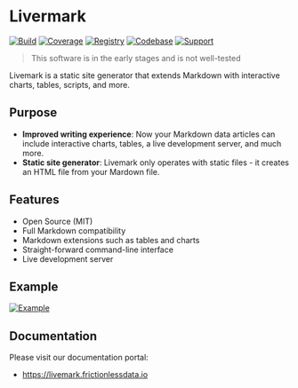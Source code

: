 # Livermark

[![Build](https://img.shields.io/github/workflow/status/frictionlessdata/livemark/general/main)](https://github.com/frictionlessdata/livemark/actions)
[![Coverage](https://img.shields.io/codecov/c/github/frictionlessdata/livemark/main)](https://codecov.io/gh/frictionlessdata/livemark)
[![Registry](https://img.shields.io/pypi/v/livemark.svg)](https://pypi.python.org/pypi/livemark)
[![Codebase](https://img.shields.io/badge/codebase-github-brightgreen)](https://github.com/frictionlessdata/livemark)
[![Support](https://img.shields.io/badge/support-discord-brightgreen)](https://discordapp.com/invite/Sewv6av)

> This software is in the early stages and is not well-tested

Livemark is a static site generator that extends Markdown with interactive charts, tables, scripts, and more.

## Purpose

- **Improved writing experience**: Now your Markdown data articles can include interactive charts, tables, a live development server, and much more.
- **Static site generator**: Livemark only operates with static files - it creates an HTML file from your Mardown file.

## Features

- Open Source (MIT)
- Full Markdown compatibility
- Markdown extensions such as tables and charts
- Straight-forward command-line interface
- Live development server

## Example

[![Example](data/example.png)](https://livemark.frictionlessdata.io)

## Documentation

Please visit our documentation portal:
- https://livemark.frictionlessdata.io
